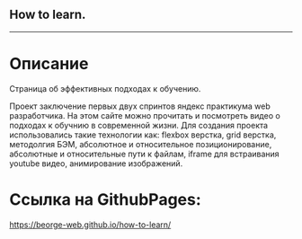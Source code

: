
##  How to learn.

------ 
# Описание
 
 Страница об эффективных подходах к обучению.

 Проект заключение первых двух спринтов яндекс практикума web разработчика.
 На этом сайте можно прочитать и посмотреть видео о подходах к обучнию в современной жизни.
 Для создания проекта использовались такие технологии как: flexbox верстка, grid верстка, методолгия БЭМ, абсолютное и относительное позиционирование, 
 абсолютные и относительные пути к файлам, iframe для встраивания youtube видео, анимирование изображений.

# Ссылка на GithubPages:
 https://beorge-web.github.io/how-to-learn/
